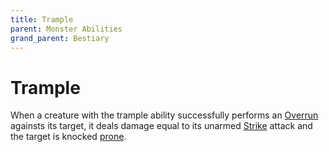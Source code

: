 ```yaml
---
title: Trample
parent: Monster Abilities
grand_parent: Bestiary
---
```


# Trample
When a creature with the trample ability successfully performs an [Overrun](https://stormchaserroleplaying/stormchaserRPG/edit/beast-shape/Combat/Moves/Overrun/index.md) againsts its target, it deals damage equal to its unarmed [Strike](https://stormchaserroleplaying.com/stormchaserRPG/Combat/Actions/Strike/) attack and the target is knocked [prone](https://stormchaserroleplaying.com/stormchaserRPG/Conditions/Prone/).
